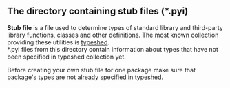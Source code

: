 ## The directory containing stub files (*.pyi)

**Stub file** is a file used to determine types of standard library
and third-party library functions, classes and other definitions.
The most known collection providing these utilities is
[typeshed](https://github.com/python/typeshed).  
*.pyi files from this directory contain information about types that
have not been specified in typeshed collection yet.

Before creating your own stub file for one package make sure that
package's types are not already specified in
[typeshed](https://github.com/python/typeshed).
